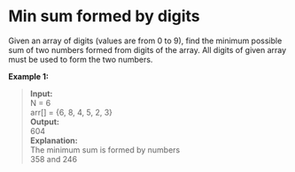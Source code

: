 # Min sum formed by digits

Given an array of digits (values are from 0 to 9), find the minimum possible sum of two numbers formed from digits of the array. All digits of given array must be used to form the two numbers.

__Example 1:__
  
> **Input:**  
> N = 6  
> arr[] = {6, 8, 4, 5, 2, 3}  
> **Output:**  
> 604  
> **Explanation:**  
> The minimum sum is formed by numbers  
> 358 and 246  

